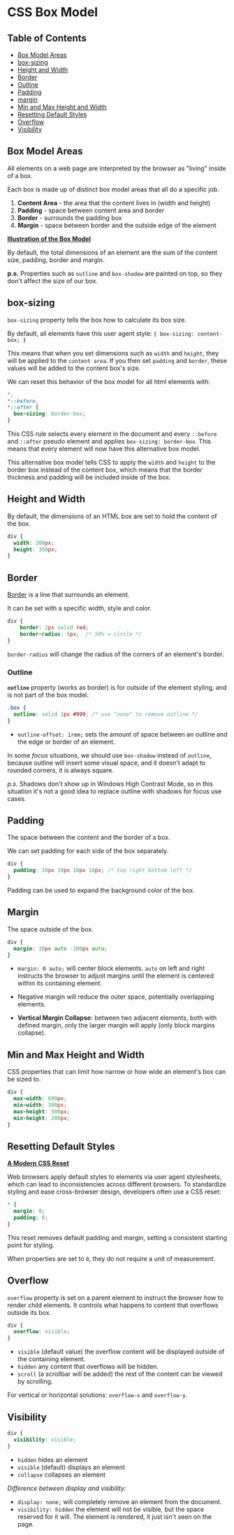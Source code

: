 # CSS Box Model

## Table of Contents

- [Box Model Areas](#box-model-areas)
- [box-sizing](#box-sizing)
- [Height and Width](#height-and-width)
- [Border](#border)
- [Outline](#outline)
- [Padding](#padding)
- [margin](#margin)
- [Min and Max Height and Width](#min-and-max-height-and-width)
- [Resetting Default Styles](#resetting-default-styles)
- [Overflow](#overflow)
- [Visibility](#visibility)

## Box Model Areas

All elements on a web page are interpreted by the browser as "living" inside of a box.

Each box is made up of distinct box model areas that all do a specific job.

1. **Content Area** - the area that the content lives in (width and height)
2. **Padding** - space between content area and border
3. **Border** - surrounds the padding box
4. **Margin** - space between border and the outside edge of the element

[**Illustration of the Box Model**](https://codepen.io/web-dot-dev/pen/BaReoEV)

By default, the total dimensions of an element are the sum of the content size, padding, border and margin.

**p.s.** Properties such as `outline` and `box-shadow` are painted on top, so they don't affect the size of our box.

## box-sizing

`box-sizing` property tells the box how to calculate its box size.

By default, all elements have this user agent style: `{ box-sizing: content-box; }`

This means that when you set dimensions such as `width` and `height`, they will be applied to the `content area`. If you then set `padding` and `border`, these values will be added to the content box's size.

We can reset this behavior of the box model for all html elements with:

```css
*,
*::before,
*::after {
  box-sizing: border-box;
}
```

This CSS rule selects every element in the document and every `::before` and `::after` pseudo element and applies `box-sizing: border-box`. This means that every element will now have this alternative box model.

This alternative box model tells CSS to apply the `width` and `height` to the border box instead of the content box, which means that the border thickness and padding will be included inside of the box.

## Height and Width

By default, the dimensions of an HTML box are set to hold the content of the box.

```css
div {
  width: 200px;
  height: 350px;
}
```

## Border

[Border](https://web.dev/learn/css/borders/) is a line that surrounds an element.

It can be set with a specific width, style and color.

```CSS
div {
    border: 2px solid red;
    border-radius: 5px;  /* 50% = circle */
}
```

`border-radius` will change the radius of the corners of an element's border.

### Outline

**`outline`** property (works as border) is for outside of the element styling, and is not part of the box model.

```css
.box {
  outline: solid 1px #999; /* use "none" to remove outline */
}
```

- `outline-offset: 1rem;` sets the amount of space between an outline and the edge or border of an element.

In some _focus_ situations, we should use `box-shadow` instead of `outline`, because outline will insert some visual space, and it doesn’t adapt to rounded corners, it is always square.

_p.s._ Shadows don't show up in Windows High Contrast Mode, so in this situation it's not a good idea to replace outline with shadows for focus use cases.

## Padding

The space between the content and the border of a box.

We can set padding for each side of the box separately.

```css
div {
  padding: 10px 10px 10px 10px; /* top right bottom left */
}
```

Padding can be used to expand the background color of the box.

## Margin

The space outside of the box.

```css
div {
  margin: 10px auto -100px auto;
}
```

- `margin: 0 auto;` will center block elements. `auto` on left and right instructs the browser to adjust margins until the element is centered within its containing element.

- Negative margin will reduce the outer space, potentially overlapping elements.

- **Vertical Margin Collapse:** between two adjacent elements, both with defined margin, only the larger margin will apply (only block margins collapse).

## Min and Max Height and Width

CSS properties that can limit how narrow or how wide an element's box can be sized to.

```css
div {
  max-width: 600px;
  min-width: 300px;
  max-height: 500px;
  min-height: 200px;
}
```

## Resetting Default Styles

[**A Modern CSS Reset**](https://andy-bell.co.uk/a-modern-css-reset/)

Web browsers apply default styles to elements via user agent stylesheets, which can lead to inconsistencies across different browsers. To standardize styling and ease cross-browser design, developers often use a CSS reset:

```css
* {
  margin: 0;
  padding: 0;
}
```

This reset removes default padding and margin, setting a consistent starting point for styling.

When properties are set to `0`, they do not require a unit of measurement.

## Overflow

`overflow` property is set on a parent element to instruct the browser how to render child elements. It controls what happens to content that overflows outside its box.

```css
div {
  overflow: visible;
}
```

- `visible` (default value) the overflow content will be displayed outside of the containing element.
- `hidden` any content that overflows will be hidden.
- `scroll` (a scrollbar will be added) the rest of the content can be viewed by scrolling.

For vertical or horizontal solutions: `overflow-x` and `overflow-y`.

## Visibility

```css
div {
  visibility: visible;
}
```

- `hidden` hides an element
- `visible` (default) displays an element
- `collapse` collapses an element

_Difference between display and visibility:_

- `display: none;` will completely remove an element from the document.
- `visibility: hidden` the element will not be visible, but the space reserved for it will. The element is rendered, it just isn't seen on the page.
